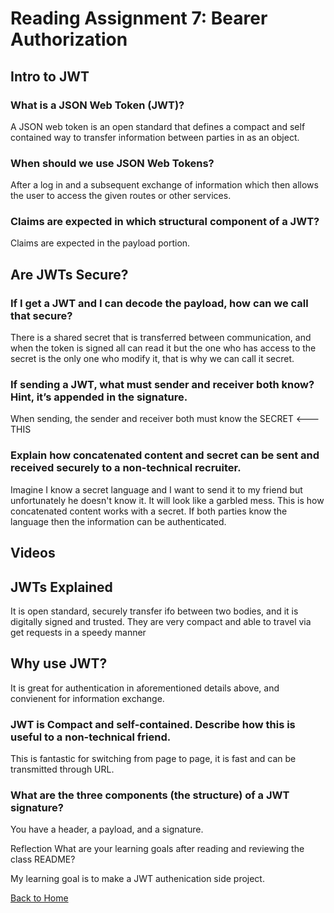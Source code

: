 # Reading Assignment 7: Bearer Authorization


## Intro to JWT

### What is a JSON Web Token (JWT)?

A JSON web token is an open standard that defines a compact and self contained way to transfer information between parties in as an object.

### When should we use JSON Web Tokens?

After a log in and a subsequent exchange of information which then allows the user to access the given routes or other services.
### Claims are expected in which structural component of a JWT?

Claims are expected in the payload portion. 



## Are JWTs Secure?

### If I get a JWT and I can decode the payload, how can we call that secure?

There is a shared secret that is transferred between communication, and when the token is signed all can read it but the one who has access to the secret is the only one who modify it, that is why we can call it secret.


### If sending a JWT, what must sender and receiver both know? Hint, it’s appended in the signature. 

When sending, the sender and receiver both must know the SECRET <---THIS


### Explain how concatenated content and secret can be sent and received securely to a non-technical recruiter.
Imagine I know a secret language and I want to send it to my friend but unfortunately he doesn't know it. It will look like a garbled mess. This is how concatenated content works with a secret. If both parties know the language then the information can be authenticated.


## Videos

## JWTs Explained
It is open standard, securely transfer ifo between two bodies, and it is digitally signed and trusted. They are very compact and able to travel via get requests in a speedy manner

## Why use JWT?
It is great for authentication in aforementioned details above, and convienent for information exchange.


### JWT is Compact and self-contained. Describe how this is useful to a non-technical friend.
This is fantastic for switching from page to page, it is fast and can be transmitted through URL.

### What are the three components (the structure) of a JWT signature?
You have a header, a payload, and a signature. 

Reflection
What are your learning goals after reading and reviewing the class README?

My learning goal is to make a JWT authenication side project.

[Back to Home](https://zusolaris.github.io/reading-notes/)